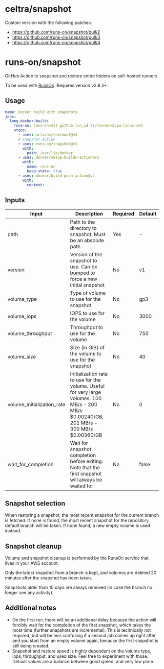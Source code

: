 # celtra/snapshot

Custom version with the following patches:

- https://github.com/runs-on/snapshot/pull/2
- https://github.com/runs-on/snapshot/pull/3
- https://github.com/runs-on/snapshot/pull/4

# runs-on/snapshot

GitHub Action to snapshot and restore entire folders on self-hosted runners.

To be used with [RunsOn](https://runs-on.com). Requires version v2.8.3+.

## Usage

```yaml
name: Docker build with snapshots
jobs:
  long-docker-build:
    runs-on: runs-on=${{ github.run_id }}/runner=2cpu-linux-x64
    steps:
      - uses: actions/checkout@v4
      # snapshot action
      - uses: runs-on/snapshot@v1
        with:
          path: /var/lib/docker
      - uses: docker/setup-buildx-action@v3
        with:
          name: runs-on
          keep-state: true
      - uses: docker/build-push-action@v4
        with:
          context: .
```

## Inputs

| Input | Description | Required | Default |
|-------|-------------|----------|---------|
| path | Path to the directory to snapshot. Must be an absolute path. | Yes | - |
| version | Version of the snapshot to use. Can be bumped to force a new initial snapshot | No | v1 |
| volume_type | Type of volume to use for the snapshot | No | gp3 |
| volume_iops | IOPS to use for the volume | No | 3000 |
| volume_throughput | Throughput to use for the volume | No | 750 |
| volume_size | Size (in GiB) of the volume to use for the snapshot | No | 40 |
| volume_initialization_rate | Initialization rate to use for the volume. Useful for very large volumes. 100 MB/s - 200 MB/s: $0.00240/GB, 201 MB/s - 300 MB/s $0.00360/GB | No | 0 |
| wait_for_completion | Wait for snapshot completion before exiting. Note that the first snapshot will always be waited for | No | false |

## Snapshot selection

When restoring a snapshot, the most recent snapshot for the current branch is fetched. If none is found, the most recent snapshot for the repository default branch will be taken. If none found, a new empty volume is used instead.

## Snapshot cleanup

Volume and snapshot cleanup is performed by the RunsOn service that lives in your AWS account.

Only the latest snapshot from a branch is kept, and volumes are deleted 20 minutes after the snapshot has been taken.

Snapshots older than 10 days are always removed (in case the branch no longer see any activity).

## Additional notes

* On the first run, there will be an additional delay because the action will forcibly wait for the completion of the first snapshot, which takes the most time (further snapshots are incremental). This is technically not required, but will be less confusing if a second job comes up right after and you start from an empty volume again, because the first snapshot is still being created.
* Snapshot and restore speed is highly dependent on the volume type, iops, throughput, and used size. Feel free to experiment with those. Default values are a balance between good speed, and very low price.